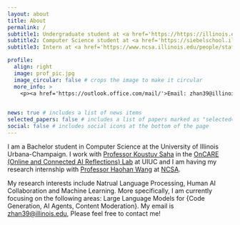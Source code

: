 ```yaml
---
layout: about
title: About
permalink: /
subtitle1: Undergraduate student at <a href='https://https://illinois.edu/'>University of Illinios Urbana-Champaign</a>
subtitle2: Computer Science student at <a href='https://siebelschool.illinois.edu/'>Siebel School of Computing and Data Science</a>
subtitle3: Intern at <a href='https://www.ncsa.illinois.edu/people/staff-directory/?directory-search=Xianyang&submit=Search'>National Center for Supercomputing Applications </a>

profile:
  align: right
  image: prof_pic.jpg
  image_circular: false # crops the image to make it circular
  more_info: >
    <p><a href='https://outlook.office.com/mail/'>Email: zhan39@illinois.edu</a></p>
 

news: true # includes a list of news items
selected_papers: false # includes a list of papers marked as "selected={true}"
social: false # includes social icons at the bottom of the page
---
```



I am a Bachelor student in Computer Science at the University of Illinois Urbana-Champaign. I work with [Professor Koustuv Saha](https://koustuv.com/) in the [OnCARE (Online and Connected AI Reflections) Lab](https://oncare.cs.illinois.edu/) at UIUC and I am having my research internship with [Professor Haohan Wang](https://haohanwang.github.io/index.html) at [NCSA](https://spin.ncsa.illinois.edu/23-24-academic-year-interns/).

My research interests include Natrual Language Processing, Human AI Collaboration and Machine Learning. More specifically, I am currently focusing on the following areas: Large Language Models for {Code Generation, AI Agents, Content Moderation}. My email is zhan39@illinois.edu, Please feel free to contact me!